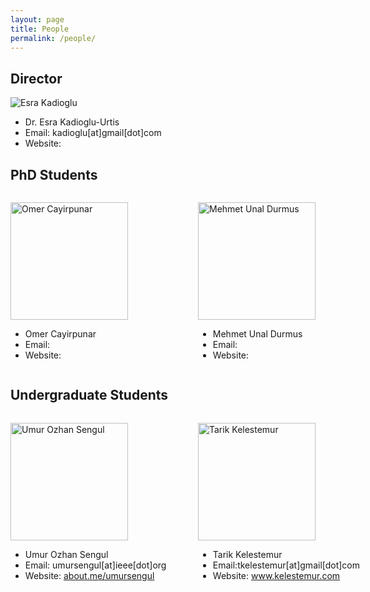 ```yaml
---
layout: page
title: People
permalink: /people/
---
```


## Director

![Esra Kadioglu](/img/esra_pic2.jpg)

+ Dr. Esra Kadioglu-Urtis
+ Email: kadioglu[at]gmail[dot]com
+ Website:


## PhD Students

<div style="width: 700px; overflow: auto;">
<div style="width: 300px; float: left;">
<p><img style="width:188px;height:188px" src="/img/omer.jpg" alt="Omer Cayirpunar"><br></p>
<ul>
 <li>Omer Cayirpunar</li>
 <li>Email:</li>
 <li>Website:</li>
</ul>
</div>
<div style="width: 300px; float: left;">
<p><img style="width:188px;height:188px" src="/img/unal1.jpg" alt="Mehmet Unal Durmus"><br></p>
<ul>
 <li>Mehmet Unal Durmus</li>
 <li>Email:</li>
 <li>Website:</li>
</ul>
</div>
</div>

## Undergraduate Students

<div style="width: 700px; overflow: auto;">
<div style="width: 300px; float: left;">
<p><img style="width:188px;height:188px" src="/img/umur2.jpg" alt="Umur Ozhan Sengul"><br></p>
<ul>
 <li>Umur Ozhan Sengul</li>
 <li>Email: umursengul[at]ieee[dot]org</li>
 <li>Website: <a href="https://about.me/umursengul">about.me/umursengul</a></li>
</ul>
</div>
<div style="width: 300px; float: left;">
<p><img style="width:188px;height:188px" src="/img/tarik.jpg" alt="Tarik Kelestemur"><br></p>
<ul>
 <li>Tarik Kelestemur</li>
 <li>Email:tkelestemur[at]gmail[dot]com</li>
 <li>Website: <a href="http://www.kelestemur.com">www.kelestemur.com</a></li>
</ul>
</div>
</div>